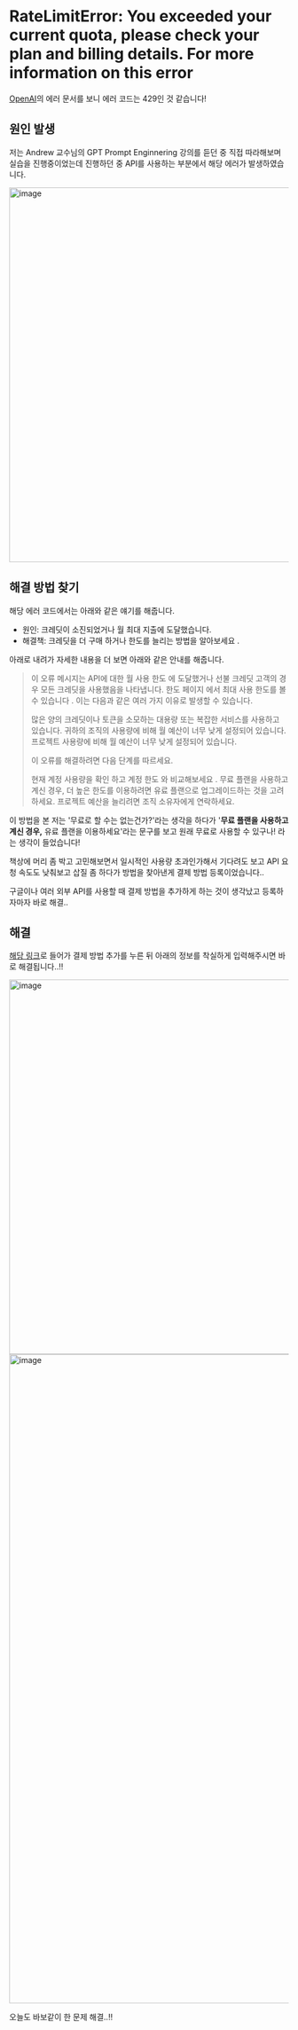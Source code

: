 # RateLimitError: You exceeded your current quota, please check your plan and billing details. For more information on this error
[OpenAI](https://platform.openai.com/docs/guides/error-codes/api-errors.)의 에러 문서를 보니 에러 코드는 429인 것 같습니다!
## 원인 발생
저는 Andrew 교수님의 GPT Prompt Enginnering 강의를 듣던 중 직접 따라해보며 실습을 진행중이었는데 진행하던 중 API를 사용하는 부분에서 해당 에러가 발생하였습니다.

<img width="676" alt="image" src="https://github.com/user-attachments/assets/9c08ea13-6fed-4251-bf92-de60570a4fe5">

## 해결 방법 찾기
해당 에러 코드에서는 아래와 같은 얘기를 해줍니다.
- 원인: 크레딧이 소진되었거나 월 최대 지출에 도달했습니다.
- 해결책: 크레딧을 더 구매 하거나 한도를 늘리는 방법을 알아보세요 .

아래로 내려가 자세한 내용을 더 보면 아래와 같은 안내를 해줍니다.
> 이 오류 메시지는 API에 대한 월 사용 한도 에 도달했거나 선불 크레딧 고객의 경우 모든 크레딧을 사용했음을 나타냅니다. 한도 페이지 에서 최대 사용 한도를 볼 수 있습니다 . 이는 다음과 같은 여러 가지 이유로 발생할 수 있습니다.
> 
> 많은 양의 크레딧이나 토큰을 소모하는 대용량 또는 복잡한 서비스를 사용하고 있습니다.
> 귀하의 조직의 사용량에 비해 월 예산이 너무 낮게 설정되어 있습니다.
> 프로젝트 사용량에 비해 월 예산이 너무 낮게 설정되어 있습니다.
>
> 이 오류를 해결하려면 다음 단계를 따르세요.
> 
> 현재 계정 사용량을 확인 하고 계정 한도 와 비교해보세요 .
> 무료 플랜을 사용하고 계신 경우, 더 높은 한도를 이용하려면 유료 플랜으로 업그레이드하는 것을 고려하세요.
> 프로젝트 예산을 늘리려면 조직 소유자에게 연락하세요.

이 방법을 본 저는 '무료로 할 수는 없는건가?'라는 생각을 하다가 '**무료 플랜을 사용하고 계신 경우,** 유료 플랜을 이용하세요'라는 문구를 보고 원래 무료로 사용할 수 있구나! 라는 생각이 들었습니다!

책상에 머리 좀 박고 고민해보면서 일시적인 사용량 초과인가해서 기다려도 보고 API 요청 속도도 낮춰보고 삽질 좀 하다가 방법을 찾아낸게 결제 방법 등록이었습니다..

구글이나 여러 외부 API를 사용할 때 결제 방법을 추가하게 하는 것이 생각났고 등록하자마자 바로 해결..

## 해결
[해당 링크](https://platform.openai.com/settings/organization/billing/payment-methods)로 들어가 결제 방법 추가를 누른 뒤 아래의 정보를 착실하게 입력해주시면 바로 해결됩니다..!!

<img width="676" alt="image" src="https://github.com/user-attachments/assets/6e53a74c-ccd4-479d-98ea-74c642f29b96">

<img width="1171" alt="image" src="https://github.com/user-attachments/assets/55f813bb-2aa8-49d1-8461-9a3f13eb108d">

오늘도 바보같이 한 문제 해결..!!
